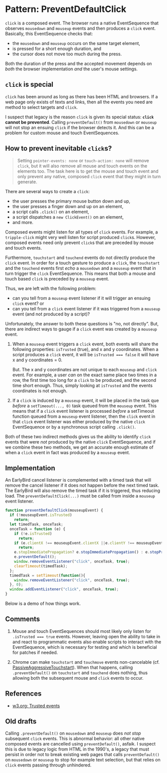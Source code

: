 # Pattern: PreventDefaultClick

`click` is a composed event. The browser runs a native EventSequence that observes `mousedown` and `mouseup` events and then produces a `click` event. Basically, this EventSequence checks that:
 * the `mousedown` and `mouseup` occurs on the same target element,
 * is pressed for a short enough duration, and
 * the cursor does not move too much during the press.
  
Both the duration of the press and the accepted movement depends on *both* the browser implementation *and* the user's mouse settings. 

## `click` is special

`click` has been around as long as there has been HTML and browsers. If a web page only exists of texts and links, then all the events you need are method to select targets and `click`.

I suspect that legacy is the reason `click` is given its special status: **`click` cannot be prevented**. Calling `preventDefault()` from `mousedown` or `mouseup` will not stop an ensuing `click` if the browser detects it. And this can be a problem for custom mouse and touch EventSequences.

## How to prevent inevitable `click`s?

> Setting `pointer-events: none` or `touch-action: none` will remove `click`, but it will also remove all mouse and touch events on the elements too. The task here is to get the mouse and touch event and only prevent any native, composed `click` event that they might in turn generate.

There are several ways to create a `click`:
 * the user presses the primary mouse button down and up,
 * the user presses a finger down and up on an element,
 * a script calls `.click()` on an element,
 * a script dispatches a `new ClickEvent()` on an element,
 * and more.
 
Composed events might listen for all types of `click` events. For example, a `tripple-click` might very well listen for script produced `click`s. However, composed events need only prevent `click`s that are preceded by mouse and touch events.

Furthermore, `touchstart` and `touchend` events do not directly produce the `click` event. In order for a touch gesture to produce a `click`, the `touchstart` and the `touchend` events first *echo* a `mousedown` and a `mouseup` event that in turn trigger the `click` EventSequence. This means that both a mouse and touch based `click` is preceded by a `mouseup` event.

Thus, we are left with the following problem:
 * can you tell from a `mouseup` event listener if it will trigger an ensuing `click` event? or
 * can you tell from a `click` event listener if it was triggered from a `mouseup` event (and not produced by a script)?

Unfortunately, the answer to both these questions is "no, not directly". But, there are indirect ways to gauge if a `click` event was created by a `mouseup` event.

1. When a `mouseup` event triggers a `click` event, both events will share the following properties: `isTrusted` (true), and x and y coordinates. When a script produces a `click` event, it will be `isTrusted === false` it will have x and y coordinates = 0. 

   But. The x and y coordinates are not unique to each `mouseup` and `click` event. For example, a user *can* on the exact same place two times in a row, the first time too long for a `click` to be produced, and the second time short enough. Thus, simply looking at `isTrusted` and the events coordinates is not enough.

2. If a `click` is induced by a `mouseup` event, it will be placed in the task que *before* a `setTimeout(..., 0)` task queued from the `mouseup` event. This means that if a `click` event listener is processed *before* a setTimeout function queued from a `mouseup` event listener, then the `click` event in that `click` event listener was either produced by the native `click` EventSequence or by a synchronous script calling `.click()`.

Both of these two indirect methods gives us the ability to identify `click` events that were *not* produced by the native `click` EventSequence, and if we combine these two methods, we get an accurate enough estimate of when a `click` event in fact was produced by a `mouseup` event.

## Implementation

An EarlyBird cancel listener is complemented with a timed task that will remove the cancel listener if it does not happen before the next timed task. The EarlyBird will also remove the timed task if it is triggered, thus reducing load. The `preventDefaultClick(...)` must be called from inside a `mouseup` event listener. 

```javascript
function preventDefaultClick(mouseupEvent) {
  if (!mouseupEvent.isTrusted)
    return;
  let timedTask, onceTask;
  onceTask = function (e) {
    if (!e.isTrusted)
      return;
    if (e.clientX !== mouseupEvent.clientX ||e.clientY !== mouseupEvent.clientY)
      return;
    e.stopImmediatePropagation? e.stopImmediatePropagation() : e.stopPropagation();
    e.preventDefault();
    window.removeEventListener("click", onceTask, true);
    clearTimeout(timedTask);
  };
  timedTask = setTimeout(function(){
    window.removeEventListener("click", onceTask, true);
  }, 0);
  window.addEventListener("click", onceTask, true);
}
```
Below is a demo of how things work.

<code-demo src="./demo/PreventDefaultClick.html"></code-demo>

## Comments

1. Mouse and touch EventSequences should most likely only listen for `.isTrusted === true` events. However, leaving open the ability to take in and react to programmatic events also enable scripts to interact with the EventSequence, which is necessary for testing and which is beneficial for patches if needed.

2. Chrome can make `touchstart` and `touchmove` events non-cancelable (cf. [PassiveAggressiveTouchstart](../6_TouchGestures/Pattern_PassiveAggressiveTouchstart)). When that happens, calling `.preventDefault()` on `touchstart` and `touchend` does nothing, thus allowing both the subsequent mouse and `click` events to occur.

## References

 * [w3.org: Trusted events](https://www.w3.org/TR/uievents/#trusted-events)
 
## Old drafts

Calling `.preventDefault()` on `mousedown` and `mouseup` does *not stop* subsequent `click` events. This is abnormal behavior: all other native composed events are cancelled using `preventDefault()`, asfaik. I suspect this is due to legacy logic from HTML in the 1990's, a legacy that must persist in order not to break existing web pages that calls `preventDefault()` on `mousedown` or `mouseup` to stop for example text selection, but that relies on `click` events passing through unhindered.